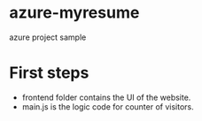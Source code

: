 # azure-myresume
azure project sample

# First steps

- frontend folder contains the UI of the website.
- main.js is the logic code for counter of visitors.